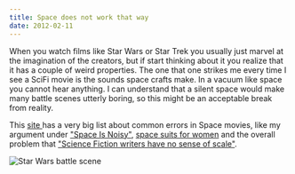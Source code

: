 ```yaml
---
title: Space does not work that way
date: 2012-02-11
---
```

When you watch films like Star Wars or Star Trek you usually just marvel at the imagination of the creators, but if start thinking about it you realize that it has a couple of weird properties. The one that one strikes me every time I see a SciFi movie is the sounds space crafts make. In a vacuum like space you cannot hear anything. I can understand that a silent space would make many battle scenes utterly boring, so this might be an acceptable break from reality.

This <a href="http://tvtropes.org/pmwiki/pmwiki.php/Main/SpaceDoesNotWorkThatWay">site </a>has a very big list about common errors in Space movies, like my argument under <a href="http://tvtropes.org/pmwiki/pmwiki.php/Main/SpaceIsNoisy">"Space Is Noisy"</a>, <a href="http://tvtropes.org/pmwiki/pmwiki.php/Main/LatexSpaceSuit">space suits for women</a> and the overall problem that <a href="http://tvtropes.org/pmwiki/pmwiki.php/Main/SciFiWritersHaveNoSenseOfScale">"Science Fiction writers have no sense of scale"</a>.

<img src="https://images.wikia.com/starwars/images/2/2b/Pincer5.jpg" alt="Star Wars battle scene" />
